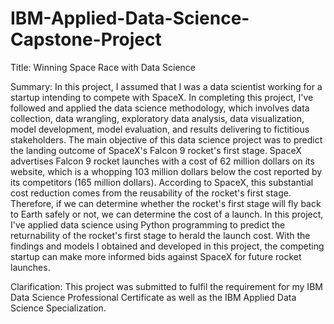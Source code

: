 # IBM-Applied-Data-Science-Capstone-Project

Title: Winning Space Race with Data Science

Summary: In this project, I assumed that I was a data scientist working for a startup intending to compete with SpaceX. In completing this project, I've followed and applied the data science methodology, which involves data collection, data wrangling, exploratory data analysis, data visualization, model development, model evaluation, and results delivering to fictitious stakeholders. The main objective of this data science project was to predict the landing outcome of SpaceX's Falcon 9 rocket's first stage. SpaceX advertises Falcon 9 rocket launches with a cost of 62 million dollars on its website, which is a whopping 103 million dollars below the cost reported by its competitors (165 million dollars). According to SpaceX, this substantial cost reduction comes from the reusability of the rocket's first stage. Therefore, if we can determine whether the rocket's first stage will fly back to Earth safely or not, we can determine the cost of a launch. In this project, I've applied data science using Python programming to predict the returnability of the rocket's first stage to herald the launch cost. With the findings and models I obtained and developed in this project, the competing startup can make more informed bids against SpaceX for future rocket launches.  

Clarification: This project was submitted to fulfil the requirement for my IBM Data Science Professional Certificate as well as the IBM Applied Data Science Specialization.
